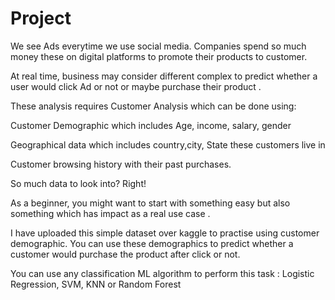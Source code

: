 # Project

We see Ads everytime we use social media. Companies spend so much money these on digital platforms to promote their products to customer.

At real time, business may consider different complex to predict whether a user would click Ad or not or maybe purchase their product .

These analysis requires Customer Analysis which can be done using:

Customer Demographic which includes Age, income, salary, gender

Geographical data which includes country,city, State these customers live in

Customer browsing history with their past purchases.

So much data to look into? Right!

As a beginner, you might want to start with something easy but also something which has impact as a real use case .

I have uploaded this simple dataset over kaggle to practise using customer demographic. You can use these demographics to predict whether a customer would purchase the product after click or not.

You can use any classification ML algorithm to perform this task : Logistic Regression, SVM, KNN or Random Forest

